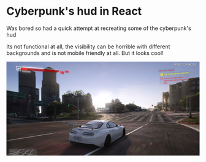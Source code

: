 # Cyberpunk's hud in React

Was bored so had a quick attempt at recreating some of the cyberpunk's hud

Its not functional at all, the visibility can be horrible with different backgrounds and is not mobile friendly at all. But it looks cool!

![cool image](images/image.jpg)
